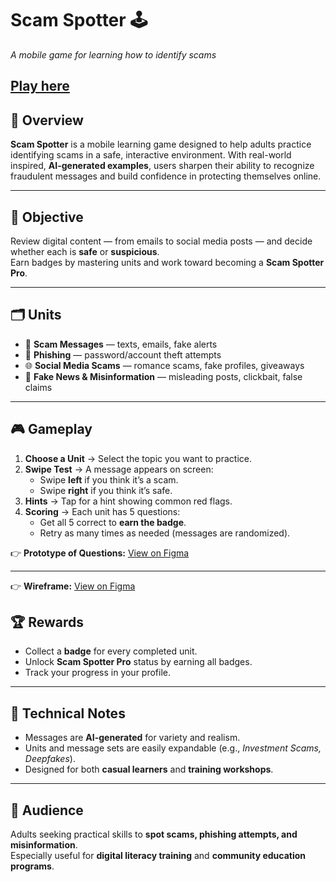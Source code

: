 # Scam Spotter 🕹️  
*A mobile game for learning how to identify scams*  

[Play here](https://whos-the-scam.vercel.app/home)
---

## 📖 Overview  
**Scam Spotter** is a mobile learning game designed to help adults practice identifying scams in a safe, interactive environment. With real-world inspired, **AI-generated examples**, users sharpen their ability to recognize fraudulent messages and build confidence in protecting themselves online.  

---

## 🎯 Objective  
Review digital content — from emails to social media posts — and decide whether each is **safe** or **suspicious**.  
Earn badges by mastering units and work toward becoming a **Scam Spotter Pro**.  

---

## 🗂️ Units  
- 📩 **Scam Messages** — texts, emails, fake alerts  
- 🎣 **Phishing** — password/account theft attempts  
- 🌐 **Social Media Scams** — romance scams, fake profiles, giveaways  
- 📰 **Fake News & Misinformation** — misleading posts, clickbait, false claims  

---

## 🎮 Gameplay  
1. **Choose a Unit** → Select the topic you want to practice.  
2. **Swipe Test** → A message appears on screen:  
   - Swipe **left** if you think it’s a scam.  
   - Swipe **right** if you think it’s safe.  
3. **Hints** → Tap for a hint showing common red flags.  
4. **Scoring** → Each unit has 5 questions:  
   - Get all 5 correct to **earn the badge**.  
   - Retry as many times as needed (messages are randomized).  

👉 **Prototype of Questions:** [View on Figma](https://www.figma.com/proto/pkDc2FRdyqzEyMQoFGqFMD/Scam-Detection-Questions?node-id=29-124&t=S9QawXwQI5ZWh2af-1)  

---
👉 **Wireframe:** [View on Figma](https://www.figma.com/proto/pTbE91qMWJmWwKY29u2KZO/WhosTheScam-Wireframe?node-id=35-0&t=8bbfPtCxQhT66Yf1-1)  

## 🏆 Rewards  
- Collect a **badge** for every completed unit.  
- Unlock **Scam Spotter Pro** status by earning all badges.  
- Track your progress in your profile.  

---

## 🔧 Technical Notes  
- Messages are **AI-generated** for variety and realism.  
- Units and message sets are easily expandable (e.g., *Investment Scams, Deepfakes*).  
- Designed for both **casual learners** and **training workshops**.  

---

## 📱 Audience  
Adults seeking practical skills to **spot scams, phishing attempts, and misinformation**.  
Especially useful for **digital literacy training** and **community education programs**.  
